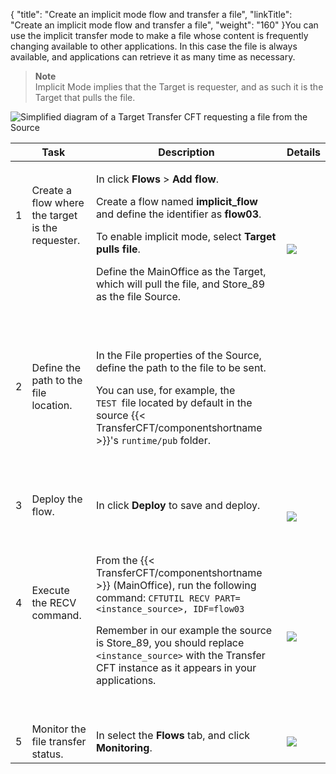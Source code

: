 {
    "title": "Create an implicit mode flow and transfer a file",
    "linkTitle": "Create an implicit mode flow and transfer a file",
    "weight": "160"
}You can use the implicit transfer mode to make a file whose content is frequently changing available to other applications. In this case the file is always available, and applications can retrieve it as many time as necessary.

> **Note**  
> Implicit Mode implies that the Target is requester, and as such it is the Target that pulls the file.

<img src="/Images/TransferCFT/Implicit_mode_cft_w_cg.png" class="maxWidth" alt="Simplified diagram of a Target Transfer CFT requesting a file from the Source" />

<table>
   <thead>
      <tr>
<th  colspan="2" >  Task         </th>
<th  >Description         </th>
<th >Details         </th>
      </tr>
   </thead>
   <tbody>
      <tr>
         <td  ><p>1</p>
<p> </p>
<p> </p>
<p> </p>         </td>
         <td  ><p>Create a flow where the target is the requester.</p>
<p> </p>
<p> </p>
<p><br />
</p>         </td>
         <td  ><p>In click <strong>Flows</strong> &gt; <strong>Add flow</strong>.</p>
<p>Create a flow named <strong>implicit_flow</strong> and define the identifier as <strong>flow03</strong>.</p>
<p>To enable implicit mode, select <strong>Target pulls file</strong>.</p>
<p>Define the MainOffice as the Target, which will pull the file, and Store_89 as the file Source.</p>
<p><br />
</p>         </td>
         <td ><a href="../intro_cg_task_catalog/t_defineflow"><img src="/Images/TransferCFT/mapArrow.png" /></a>         </td>
      </tr>
      <tr>
         <td  ><p>2</p>
<p> </p>
<p> </p>         </td>
         <td  ><p>Define the path to the file location.</p>
<p> </p>
<p> </p>         </td>
         <td  ><p>In the File properties of the Source, define the path to the file to be sent.</p>
<p>You can use, for example, the <code>TEST </code>file located by default in the source {{< TransferCFT/componentshortname  >}}'s <code>runtime/pub</code> folder.</p>
<p> </p>         </td>
         <td >          </td>
      </tr>
      <tr>
         <td  ><p>3</p>
<p> </p>         </td>
         <td  ><p>Deploy the flow.</p>
<p> </p>         </td>
         <td  ><p>In click <strong>Deploy</strong> to save and deploy.</p>
<p> </p>         </td>
         <td ><a href="../intro_cg_task_catalog/t_savedeployflow"><img src="/Images/TransferCFT/mapArrow.png" /></a>         </td>
      </tr>
      <tr>
         <td  ><p>4</p>
<p> </p>
<p> </p>
<p> </p>         </td>
         <td  ><p>Execute the RECV command.</p>
<p> </p>
<p> </p>
<p> </p>         </td>
         <td  >From the  {{< TransferCFT/componentshortname  >}} (MainOffice),  run the following command: <code>CFTUTIL RECV PART=&lt;instance_source&gt;, IDF=flow03</code>
<p>Remember in our example the source is Store_89, you should replace <code>&lt;instance_source&gt;</code> with the Transfer CFT instance as it appears in your applications.</p>
<p> </p>         </td>
         <td ><a href="../../../c_intro_userinterfaces/about_cftutil"><img src="/Images/TransferCFT/mapArrow.png" /></a>         </td>
      </tr>
      <tr>
         <td  >5         </td>
         <td  >Monitor the file transfer status.         </td>
         <td  >In select the <strong>Flows</strong> tab, and click <strong>Monitoring</strong>.         </td>
         <td ><a href="../intro_cg_task_catalog/c_flow_monitoring"><img src="/Images/TransferCFT/mapArrow.png" /></a>         </td>
      </tr>
   </tbody>
</table>
